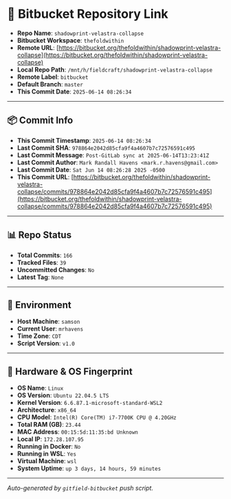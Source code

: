 # 🔗 Bitbucket Repository Link

- **Repo Name**: `shadowprint-velastra-collapse`
- **Bitbucket Workspace**: `thefoldwithin`
- **Remote URL**: [https://bitbucket.org/thefoldwithin/shadowprint-velastra-collapse](https://bitbucket.org/thefoldwithin/shadowprint-velastra-collapse)
- **Local Repo Path**: `/mnt/h/fieldcraft/shadowprint-velastra-collapse`
- **Remote Label**: `bitbucket`
- **Default Branch**: `master`
- **This Commit Date**: `2025-06-14 08:26:34`

---

## 📦 Commit Info

- **This Commit Timestamp**: `2025-06-14 08:26:34`
- **Last Commit SHA**: `978864e2042d85cfa9f4a4607b7c72576591c495`
- **Last Commit Message**: `Post-GitLab sync at 2025-06-14T13:23:41Z`
- **Last Commit Author**: `Mark Randall Havens <mark.r.havens@gmail.com>`
- **Last Commit Date**: `Sat Jun 14 08:26:28 2025 -0500`
- **This Commit URL**: [https://bitbucket.org/thefoldwithin/shadowprint-velastra-collapse/commits/978864e2042d85cfa9f4a4607b7c72576591c495](https://bitbucket.org/thefoldwithin/shadowprint-velastra-collapse/commits/978864e2042d85cfa9f4a4607b7c72576591c495)

---

## 📊 Repo Status

- **Total Commits**: `166`
- **Tracked Files**: `39`
- **Uncommitted Changes**: `No`
- **Latest Tag**: `None`

---

## 🧭 Environment

- **Host Machine**: `samson`
- **Current User**: `mrhavens`
- **Time Zone**: `CDT`
- **Script Version**: `v1.0`

---

## 🧬 Hardware & OS Fingerprint

- **OS Name**: `Linux`
- **OS Version**: `Ubuntu 22.04.5 LTS`
- **Kernel Version**: `6.6.87.1-microsoft-standard-WSL2`
- **Architecture**: `x86_64`
- **CPU Model**: `Intel(R) Core(TM) i7-7700K CPU @ 4.20GHz`
- **Total RAM (GB)**: `23.44`
- **MAC Address**: `00:15:5d:11:35:bd
Unknown`
- **Local IP**: `172.28.107.95`
- **Running in Docker**: `No`
- **Running in WSL**: `Yes`
- **Virtual Machine**: `wsl`
- **System Uptime**: `up 3 days, 14 hours, 59 minutes`

---

_Auto-generated by `gitfield-bitbucket` push script._
